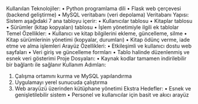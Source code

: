 Kullanılan Teknolojiler:
• Python programlama dili
• Flask web çerçevesi (backend geliştirme)
• MySQL veritabanı (veri depolama)
Veritabanı Yapısı:
Sistem aşağıdaki 7 ana tabloyu içerir:
• Kullanıcılar tablosu
• Kitaplar tablosu
• Sürümler (kitap kopyaları) tablosu
• İşlem yönetimiyle ilgili ek tablolar
Temel Özellikler:
• Kullanıcı ve kitap bilgilerini ekleme, güncelleme, silme
• Kitap sürümlerinin yönetimi (kopyalar, durumları)
• Kitap ödünç verme, iade etme ve alma işlemleri
Arayüz Özellikleri:
• Etkileşimli ve kullanıcı dostu web sayfaları
• Veri giriş ve güncelleme formları
• Tablo halinde düzenlenmiş ve esnek veri gösterimi
Proje Dosyaları:
• Kaynak kodlar tamamen indirilebilir bir bağlantı ile sağlanır
Kullanım Adımları:
1. Çalışma ortamını kurma ve MySQL yapılandırma
2. Uygulamayı yerel sunucuda çalıştırma
3. Web arayüzü üzerinden kütüphane yönetimi
Ekstra Hedefler:
• Esnek ve genişletilebilir sistem
• Personel ve kullanıcılar için basit ve akıcı arayüz
